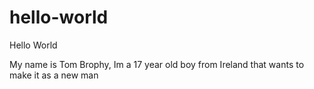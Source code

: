 # hello-world

Hello World

My name is Tom Brophy, Im a 17 year old boy from Ireland
that wants to make it as a new man
